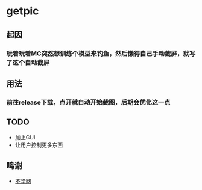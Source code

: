 # getpic
## 起因
### 玩着玩着MC突然想训练个模型来钓鱼，然后懒得自己手动截屏，就写了这个自动截屏

## 用法
### 前往release下载，点开就自动开始截图，后期会优化这一点

## TODO
- 加上GUI
- 让用户控制更多东西

## 鸣谢
- [不学网](https://blog.noxue.com/tutorial/550732e326a247a3a4ea7796a86e5c15.html)
